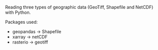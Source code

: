 Reading three types of geographic data (GeoTiff, Shapefile and NetCDF) with Python.

Packages used: 
- geopandas -> Shapefile
- xarray -> netCDF
- rasterio -> geotiff
     
